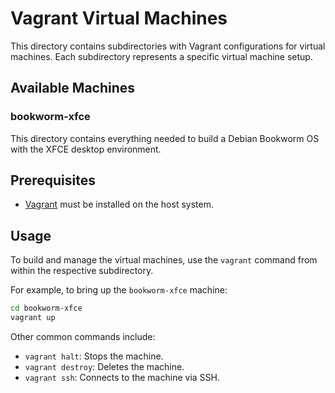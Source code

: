 # Vagrant Virtual Machines

This directory contains subdirectories with Vagrant configurations for virtual machines. Each subdirectory represents a specific virtual machine setup.

## Available Machines

### bookworm-xfce

This directory contains everything needed to build a Debian Bookworm OS with the XFCE desktop environment.

## Prerequisites

- [Vagrant](https://www.vagrantup.com/) must be installed on the host system.

## Usage

To build and manage the virtual machines, use the `vagrant` command from within the respective subdirectory.

For example, to bring up the `bookworm-xfce` machine:

```bash
cd bookworm-xfce
vagrant up
```

Other common commands include:

- `vagrant halt`: Stops the machine.
- `vagrant destroy`: Deletes the machine.
- `vagrant ssh`: Connects to the machine via SSH.
